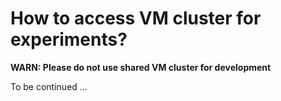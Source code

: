# How to access VM cluster for experiments?

**WARN: Please do not use shared VM cluster for development**

To be continued ...

